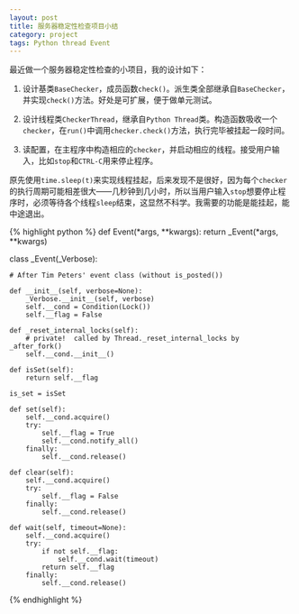 ```yaml
---
layout: post
title: 服务器稳定性检查项目小结
category: project
tags: Python thread Event
---
```


最近做一个服务器稳定性检查的小项目，我的设计如下：

1. 设计基类`BaseChecker`，成员函数`check()`。派生类全部继承自`BaseChecker`，并实现`check()`方法。好处是可扩展，便于做单元测试。

2. 设计线程类`CheckerThread`，继承自`Python Thread`类。构造函数吸收一个`checker`，在`run()`中调用`checker.check()`方法，执行完毕被挂起一段时间。

3. 读配置，在主程序中构造相应的`checker`，并启动相应的线程。接受用户输入，比如`stop`和`CTRL-C`用来停止程序。

原先使用`time.sleep(t)`来实现线程挂起，后来发现不是很好，因为每个`checker`的执行周期可能相差很大——几秒钟到几小时，所以当用户输入`stop`想要停止程序时，必须等待各个线程`sleep`结束，这显然不科学。我需要的功能是能挂起，能中途退出。

{% highlight python %}
def Event(*args, **kwargs):
    return _Event(*args, **kwargs)

class _Event(_Verbose):

    # After Tim Peters' event class (without is_posted())

    def __init__(self, verbose=None):
        _Verbose.__init__(self, verbose)
        self.__cond = Condition(Lock())
        self.__flag = False

    def _reset_internal_locks(self):
        # private!  called by Thread._reset_internal_locks by _after_fork()
        self.__cond.__init__()

    def isSet(self):
        return self.__flag

    is_set = isSet

    def set(self):
        self.__cond.acquire()
        try:
            self.__flag = True
            self.__cond.notify_all()
        finally:
            self.__cond.release()

    def clear(self):
        self.__cond.acquire()
        try:
            self.__flag = False
        finally:
            self.__cond.release()

    def wait(self, timeout=None):
        self.__cond.acquire()
        try:
            if not self.__flag:
                self.__cond.wait(timeout)
            return self.__flag
        finally:
            self.__cond.release()
{% endhighlight %}
